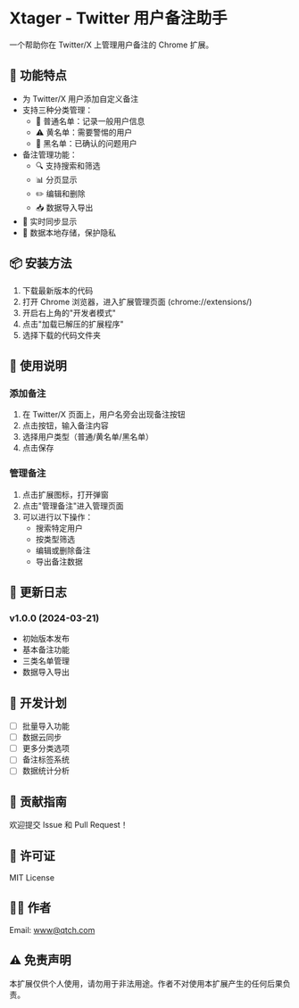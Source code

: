 # Xtager - Twitter 用户备注助手

一个帮助你在 Twitter/X 上管理用户备注的 Chrome 扩展。

## 🌟 功能特点

- 为 Twitter/X 用户添加自定义备注
- 支持三种分类管理：
  - 📝 普通名单：记录一般用户信息
  - ⚠️ 黄名单：需要警惕的用户
  - 🚫 黑名单：已确认的问题用户
- 备注管理功能：
  - 🔍 支持搜索和筛选
  - 📊 分页显示
  - ✏️ 编辑和删除
  - 📥 数据导入导出
- 💫 实时同步显示
- 🔐 数据本地存储，保护隐私

## 📦 安装方法

1. 下载最新版本的代码
2. 打开 Chrome 浏览器，进入扩展管理页面 (chrome://extensions/)
3. 开启右上角的"开发者模式"
4. 点击"加载已解压的扩展程序"
5. 选择下载的代码文件夹

## 🚀 使用说明

### 添加备注
1. 在 Twitter/X 页面上，用户名旁会出现备注按钮
2. 点击按钮，输入备注内容
3. 选择用户类型（普通/黄名单/黑名单）
4. 点击保存

### 管理备注
1. 点击扩展图标，打开弹窗
2. 点击"管理备注"进入管理页面
3. 可以进行以下操作：
   - 搜索特定用户
   - 按类型筛选
   - 编辑或删除备注
   - 导出备注数据

## 🔄 更新日志

### v1.0.0 (2024-03-21)
- 初始版本发布
- 基本备注功能
- 三类名单管理
- 数据导入导出

## 📝 开发计划

- [ ] 批量导入功能
- [ ] 数据云同步
- [ ] 更多分类选项
- [ ] 备注标签系统
- [ ] 数据统计分析

## 🤝 贡献指南

欢迎提交 Issue 和 Pull Request！

## 📄 许可证

MIT License

## 👨‍💻 作者

Email: www@qtch.com

## ⚠️ 免责声明

本扩展仅供个人使用，请勿用于非法用途。作者不对使用本扩展产生的任何后果负责。